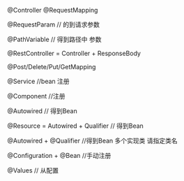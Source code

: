

@Controller
@RequestMapping


@RequestParam // 的到请求参数

@PathVariable // 得到路径中 参数

@RestController = Controller + ResponseBody

@Post/Delete/Put/GetMapping

@Service //bean 注册

@Component //注册

@Autowired // 得到Bean

@Resource = Autowired + Qualifier // 得到Bean

@Autowired + @Qualifier //得到Bean   多个实现类 请指定类名

@Configuration + @Bean //手动注册

@Values // 从配置



